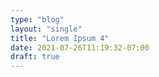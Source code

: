 ```yaml
---
type: "blog"
layout: "single"
title: "Lorem Ipsum 4"
date: 2021-07-26T11:19:32-07:00
draft: true
---
```


